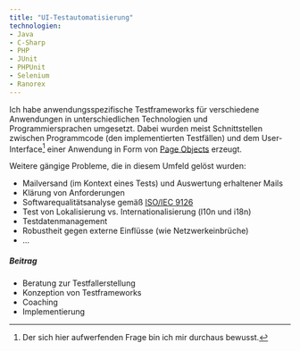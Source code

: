```yaml
---
title: "UI-Testautomatisierung"
technologien:
- Java 
- C-Sharp
- PHP  
- JUnit 
- PHPUnit
- Selenium
- Ranorex
---
```


Ich habe anwendungsspezifische Testframeworks für verschiedene Anwendungen in unterschiedlichen Technologien und Programmiersprachen umgesetzt.
Dabei wurden meist Schnittstellen zwischen Programmcode (den implementierten Testfällen) und dem User-Interface[^1] einer Anwendung in Form von [Page Objects](https://www.martinfowler.com/bliki/PageObject.html) erzeugt.
[^1]: Der sich hier aufwerfenden Frage bin ich mir durchaus bewusst.


Weitere gängige Probleme, die in diesem Umfeld gelöst wurden:
- Mailversand (im Kontext eines Tests) und Auswertung erhaltener Mails
- Klärung von Anforderungen
- Softwarequalitätsanalyse gemäß [ISO/IEC 9126](https://de.wikipedia.org/wiki/ISO/IEC_9126)
- Test von Lokalisierung vs. Internationalisierung (l10n und i18n)
- Testdatenmanagement
- Robustheit gegen externe Einflüsse (wie Netzwerkeinbrüche)
- ...



##### Beitrag
- Beratung zur Testfallerstellung
- Konzeption von Testframeworks
- Coaching
- Implementierung



